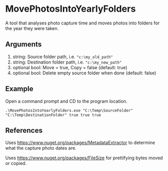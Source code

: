 # MovePhotosIntoYearlyFolders
A tool that analyses photo capture time and moves photos into folders for the year they were taken.

## Arguments
1. string: Source folder path, i.e. `"c:\my_old_path"`
2. string: Destination folder path, i.e. `"c:\my_new_path"`
3. optional bool: Move = true, Copy = false (default: true)
4. optional bool: Delete empty source folder when done (default: false)

## Example
Open a command prompt and CD to the program location.

`.\MovePhotosIntoYearlyFolders.exe "C:\Temp\SourceFolder" "C:\Temp\DestinationFolder" true true true`



## References
Uses https://www.nuget.org/packages/MetadataExtractor to determine what the capture photo dates are.

Uses https://www.nuget.org/packages/FileSize for prettifying bytes moved or copied.